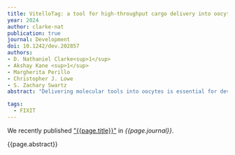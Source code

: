 ```yaml
---
title: VitelloTag: a tool for high-throughput cargo delivery into oocytes
year: 2024
author: clarke-nat
publication: true
journal: Development
doi: 10.1242/dev.202857
authors:
- D. Nathaniel Clarke<sup>1</sup>
- Akshay Kane <sup>1</sup>
- Margherita Perillo 
- Christopher J. Lowe 
- S. Zachary Swartz 
abstract: "Delivering molecular tools into oocytes is essential for developmental and reproductive biology. Microinjection, the conventional method, is equipment intensive, often technically challenging and has a low yield, and is impractical in species with delicate oocytes or restricted spawning seasons. To overcome these limitations, we developed VitelloTag, a cost-effective, high-throughput system using vitellogenin-derived fusion proteins to enable efficient cargo delivery via receptor-mediated endocytosis. We demonstrate its utility by delivering Cas9/sgRNA complexes in two distantly related species for gene knockout."

tags:
  - FIXIT
---
```


We recently published ["{{page.title}}"](https://doi.org/{{page.doi}}) in *{{page.journal}}*.

{{page.abstract}}